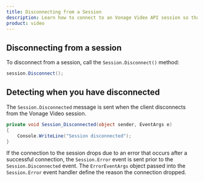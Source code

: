 ```yaml
--- 
title: Disconnecting from a Session 
description: Learn how to connect to an Vonage Video API session so that participants can use audio, video, and messaging functionality in your Windows application.
product: video 
---
```


## Disconnecting from a session

To disconnect from a session, call the `Session.Disconnect()` method:

```c#
session.Disconnect();
```

## Detecting when you have disconnected

The `Session.Disconnected` message is sent when the client disconnects from the Vonage Video session.

```c#
private void Session_Disconnected(object sender, EventArgs e)
{
    Console.WriteLine("Session disconnected");
}
```

If the connection to the session drops due to an error that occurs after a successful connection, the `Session.Error` event is sent prior to the `Session.Disconnected` event. The `ErrorEventArgs` object passed into the `Session.Error` event handler define the reason the connection dropped.
